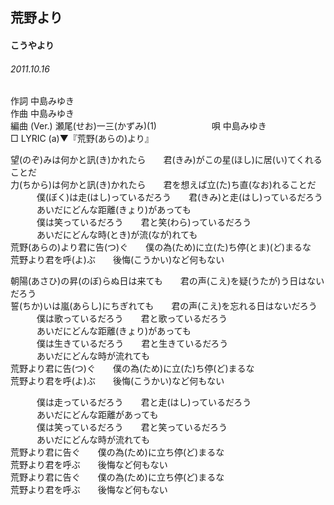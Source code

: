 ## 荒野より
#### こうやより
###### 2011.10.16


作詞     中島みゆき　　　　　   
作曲      中島みゆき  　　　   
編曲 (Ver.) 瀬尾(せお)一三(かずみ)(1)　　　　　　
唄  中島みゆき        
□ LYRIC (a)▼『荒野(あらの)より』   
   
   
望(のぞ)みは何かと訊(き)かれたら　　君(きみ)がこの星(ほし)に居(い)てくれることだ   
力(ちから)は何かと訊(き)かれたら　　君を想えば立(た)ち直(なお)れることだ   
　　　僕(ぼく)は走(はし)っているだろう　　君(きみ)と走(はし)っているだろう   
　　　あいだにどんな距離(きょり)があっても   
　　　僕は笑っているだろう　　君と笑(わら)っているだろう   
　　　あいだにどんな時(とき)が流(なが)れても   
荒野(あらの)より君に告(つ)ぐ　　僕の為(ため)に立(た)ち停(とま)(ど)まるな   
荒野より君を呼(よ)ぶ　　後悔(こうかい)など何もない   
   
朝陽(あさひ)の昇(のぼ)らぬ日は来ても　　君の声(こえ)を疑(うたが)う日はないだろう   
誓(ちか)いは嵐(あらし)にちぎれても　　君の声(こえ)を忘れる日はないだろう   
　　　僕は歌っているだろう　　君と歌っているだろう   
　　　あいだにどんな距離(きょり)があっても   
　　　僕は生きているだろう　　君と生きているだろう   
　　　あいだにどんな時が流れても   
荒野より君に告(つ)ぐ　　僕の為(ため)に立(た)ち停(ど)まるな   
荒野より君を呼(よ)ぶ　　後悔(こうかい)など何もない   
   
　　　僕は走っているだろう　　君と走(はし)っているだろう   
　　　あいだにどんな距離があっても   
　　　僕は笑っているだろう　　君と笑っているだろう   
　　　あいだにどんな時が流れても   
荒野より君に告ぐ　　僕の為(ため)に立ち停(ど)まるな   
荒野より君を呼ぶ　　後悔など何もない   
荒野より君に告ぐ　　僕の為(ため)に立ち停(ど)まるな   
荒野より君を呼ぶ　　後悔など何もない   